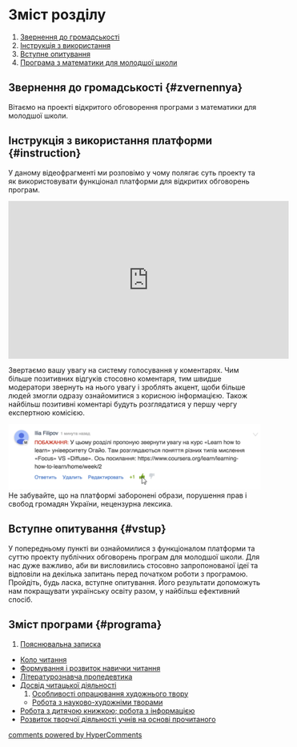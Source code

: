 <div id="hypercomments_widget" class="js-hypercomments-widget invisible"></div>

# Зміст розділу
1. [Звернення до громадськості](#zvernennya)
2. [Інструкція з використання](#instruction)
3. [Вступне опитування](#vstup)
4. [Програма з математики для молодшої школи](#programa)

Звернення до громадськості {#zvernennya}
--

Вітаємо на проекті відкритого обговорення програми з математики для молодшої школи.


Інструкція з використання платформи {#instruction}
--
У даному відеофрагменті ми розповімо у чому полягає суть проекту та як використовувати функціонал платформи для відкритих обговорень програм.

<div class="fluidMedia">
<iframe align="center" width="560" height="315" src="https://www.youtube.com/embed/V_Cii41-v-w" frameborder="0" allowfullscreen></iframe>
</div>
<div class="space">
</div>

Звертаємо вашу увагу на систему голосування у коментарях. Чим більше позитивних відгуків стосовно коментаря, тим швидше модератори звернуть на нього увагу і зроблять акцент, щоби більше людей змогли одразу ознайомитися з корисною інформацією. Також найбільш позитивні коментарі будуть розглядатися у першу чергу експертною комісією.

![Коментування](1.jpg)
Не забувайте, що на платформі заборонені образи, порушення прав і свобод громадян України, нецензурна лексика.

Вступне опитування {#vstup}
--
У попередньому пункті ви ознайомилися з функціоналом платформи та суттю проекту публічних обговорень програм для молодшої школи. Для нас дуже важливо, аби ви висловились стосовно запропонованої ідеї та відповіли на декілька запитань перед початком роботи з програмою. Пройдіть, будь ласка, вступне опитування. Його результати допоможуть нам покращувати українську освіту разом, у найбільш ефективний спосіб. 

Зміст програми {#programa}
--

1. [Пояснювальна записка](poyasnyuvalna_zapiska.md)
* [Коло читання](kolo_chitannya.md)
* [Формування і розвиток навички читання](formuvannya_i_rozvitok_navichki_chitannya.md)
* [Літературознавча пропедевтика](literaturoznavcha_propedevtika.md)
* [Досвід читацької діяльності](dosvid_chitatskoyi_diyalnosti.md)
   1. [Особливості опрацювання художнього твору](osoblivosti_opratsyuvannya_khudozhnogo_tvoru.md)
   * [Робота з науково-художніми творами](robota_z_naukovo-khudozhnimi_tvorami.md)
* [Робота з дитячою книжкою; робота з інформацією](robota_z_dityachoyu_knizhkoyu_robota_z_informatsiyeyu.md)
* [Розвиток творчої діяльності учнів на основі прочитаного](rozvitok_tvorchoyi_diyalnosti_uchniv_na_osnovi_prochitanogo.md)

<div class="js-hypercomments-container">
    <a href="http://hypercomments.com" class="hc-link" title="comments widget">comments powered by HyperComments</a>
</div>